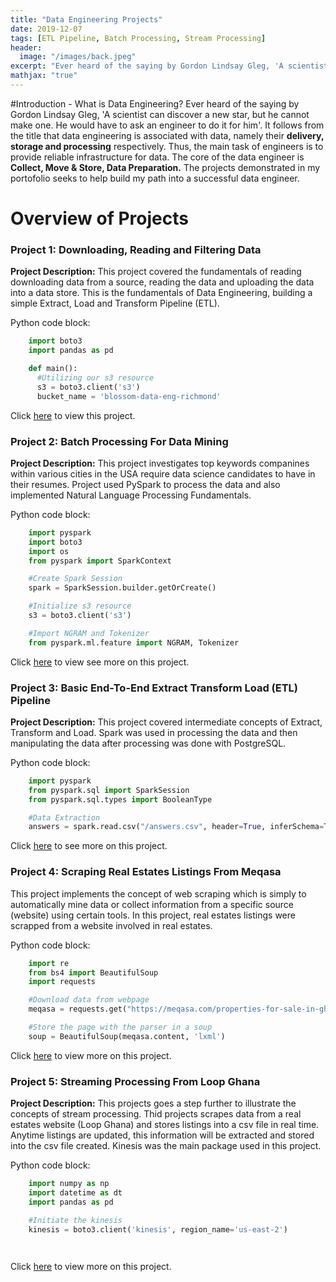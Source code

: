 ```yaml
---
title: "Data Engineering Projects"
date: 2019-12-07
tags: [ETL Pipeline, Batch Processing, Stream Processing]
header:
  image: "/images/back.jpeg"
excerpt: "Ever heard of the saying by Gordon Lindsay Gleg, 'A scientist can discover a new star, but he cannot make one. He would have to ask an engineer to do it for him'. It follows from the tilte that data engineering is associated with data, namely their delivery, storage and processing respectively. Thus, the main task of engineers is to provide reliable infrastructure for data. The core of the data engineer is  **Collect, Move & Store, Data Preparation.** The projects demonstrated in my portofolio seeks to help build my path into a successful data engineer."
mathjax: "true"
---
```


#Introduction - What is Data Engineering? 
Ever heard of the saying by Gordon Lindsay Gleg, 'A scientist can discover a new star, but he cannot make one. He would have to ask an engineer to do it for him'. 
It follows from the title that data engineering is associated with data, namely their **delivery, storage and processing** respectively. Thus, the main task of engineers is to provide reliable infrastructure for data. The core of the data engineer is  **Collect, Move & Store, Data Preparation.** 
The projects demonstrated in my portofolio seeks to help build my path into a successful data engineer. 


# Overview of Projects

### Project 1: Downloading, Reading and Filtering Data
**Project Description:** This project covered the fundamentals of reading downloading data from a source, reading the data and uploading the data into a data store. This is the fundamentals of Data Engineering, building a simple Extract, Load and Transform Pipeline (ETL).

Python code block:
```python
    import boto3
    import pandas as pd 

    def main():
      #Utilizing our s3 resource
      s3 = boto3.client('s3')
      bucket_name = 'blossom-data-eng-richmond'
```

Click [here](https://github.com/rchriskoka/Data-Engineering-Blossom/tree/master/project1) to view this project.


### Project 2: Batch Processing For Data Mining
**Project Description:**  This project investigates top keywords companines within various cities in the USA require data science candidates to have in their resumes. 
Project used PySpark to process the data and also implemented Natural Language Processing Fundamentals.

Python code block:
```python
    import pyspark
    import boto3
    import os
    from pyspark import SparkContext

    #Create Spark Session
    spark = SparkSession.builder.getOrCreate()

    #Initialize s3 resource
    s3 = boto3.client('s3')

    #Import NGRAM and Tokenizer
    from pyspark.ml.feature import NGRAM, Tokenizer
```
Click [here](https://github.com/rchriskoka/Data-Engineering-Blossom/tree/master/project2) to view see more on this project.


### Project 3: Basic End-To-End Extract Transform Load (ETL) Pipeline
**Project Description:** This project covered intermediate concepts of Extract, Transform and Load. Spark was used in processing the data and then manipulating the data after processing was done with PostgreSQL.


Python code block:
```python
    import pyspark
    from pyspark.sql import SparkSession
    from pyspark.sql.types import BooleanType

    #Data Extraction
    answers = spark.read.csv("/answers.csv", header=True, inferSchema=True)

```

Click [here](https://github.com/rchriskoka/Data-Engineering-Blossom/tree/master/project3) to see more on this project.



### Project 4: Scraping Real Estates Listings From Meqasa
This project implements the concept of web scraping which is simply to automatically mine data or collect information from a specific source (website) using certain tools. 
In this project, real estates listings were scrapped from a website involved in real estates. 


Python code block:
```python
    import re 
    from bs4 import BeautifulSoup
    import requests

    #Download data from webpage
    meqasa = requests.get("https://meqasa.com/properties-for-sale-in-ghana")

    #Store the page with the parser in a soup
    soup = BeautifulSoup(meqasa.content, 'lxml')

```

Click [here](https://github.com/rchriskoka/Data-Engineering-Blossom/tree/master/project4) to view more on this project.

### Project 5: Streaming Processing From Loop Ghana
**Project Description:** This projects goes a step further to illustrate the concepts of stream processing. Thid projects scrapes data from a real estates website (Loop Ghana) and stores listings into a csv file in real time. 
Anytime listings are updated, this information will be extracted and stored into the csv file created. Kinesis was the main package used in this project.


Python code block:
```python
    import numpy as np
    import datetime as dt 
    import pandas as pd 

    #Initiate the kinesis 
    kinesis = boto3.client('kinesis', region_name='us-east-2')

    
```


Click [here](https://github.com/rchriskoka/Data-Engineering-Blossom/tree/master/project5) to view more on this project.


